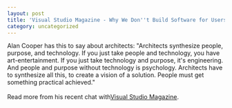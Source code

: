 ```yaml
---
layout: post
title: 'Visual Studio Magazine - Why We Don''t Build Software for Users'
category: uncategorized
---
```


Alan Cooper has this to say about architects: "Architects synthesize people, purpose, and technology. If you just take people and technology, you have art-entertainment. If you just take technology and purpose, it's engineering. And people and purpose without technology is psychology. Architects have to synthesize all this, to create a vision of a solution. People must get something practical achieved."
<br />
<br />Read more from his recent chat with<a href="http://www.fawcette.com/vsm/2002_12/online/the/default.asp">Visual Studio Magazine</a>.
